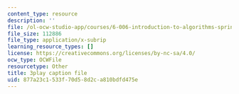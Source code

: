 ```yaml
---
content_type: resource
description: ''
file: /ol-ocw-studio-app/courses/6-006-introduction-to-algorithms-spring-2020/877a23c1533f70d58d2ca810bdfd475e_vCIa2h1C9UQ.srt
file_size: 112886
file_type: application/x-subrip
learning_resource_types: []
license: https://creativecommons.org/licenses/by-nc-sa/4.0/
ocw_type: OCWFile
resourcetype: Other
title: 3play caption file
uid: 877a23c1-533f-70d5-8d2c-a810bdfd475e
---
```

